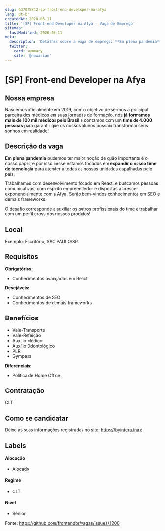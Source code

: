 ```yaml
---
slug: 637025842-sp-front-end-developer-na-afya
lang: pt-br
createdAt: 2020-06-11
title: '[SP] Front-end Developer na Afya - Vaga de Emprego'
sitemap:
  lastModified: 2020-06-11
meta:
  description: 'Detalhes sobre a vaga de emprego: **Em plena pandemia** pudemos ter maior noção de quão importante é o nosso papel, e por isso nesse estamos focados em **expandir o nosso time de tecnologia** para atender a todas as nossas unidades espalhadas pelo país. Trabalhamos com desenvolvimento focado em React, e buscamos pessoas comunicativas, com espírito empreendedor e dispostas a crescer exponencialmente com a Afya. Serão bem-vindos conhecimentos em SEO e demais frameworks. O desafio corresponde a auxiliar os outros profissionais do time e trabalhar com um perfil cross dos nossos produtos!'
  twitter:
    card: summary
    site: '@nawarian'
---
```


# [SP] Front-end Developer na Afya

## Nossa empresa

Nascemos oficialmente em 2019, com o objetivo de sermos a principal parceira dos médicos em suas jornadas de formação, nós **já formamos mais de 100 mil médicos pelo Brasil** e contamos com um **time de 4.000 pessoas** para garantir que os nossos alunos possam transformar seus sonhos em realidade!

## Descrição da vaga

**Em plena pandemia** pudemos ter maior noção de quão importante é o nosso papel, e por isso nesse estamos focados em **expandir o nosso time de tecnologia** para atender a todas as nossas unidades espalhadas pelo país.

Trabalhamos com desenvolvimento focado em React, e buscamos pessoas comunicativas, com espírito empreendedor e dispostas a crescer exponencialmente com a Afya. Serão bem-vindos conhecimentos em SEO e demais frameworks.

O desafio corresponde a auxiliar os outros profissionais do time e trabalhar com um perfil cross dos nossos produtos!

## Local

Exemplo: Escritório, SÃO PAULO/SP.

## Requisitos

**Obrigatórios:**
- Conhecimentos avançados em React

**Desejáveis:**
- Conhecimentos de SEO
- Conhecimentos de demais frameworks

## Benefícios

- Vale-Transporte
- Vale-Refeição
- Auxílio Médico
- Auxílio Odontológico
- PLR
- Gympass

**Diferenciais:**
- Política de Home Office

## Contratação

CLT

## Como se candidatar

Deixe as suas informações registradas no site: https://byintera.in/rx

## Labels

#### Alocação
- Alocado

#### Regime
- CLT

#### Nível
- Sênior


Fonte: https://github.com/frontendbr/vagas/issues/3200